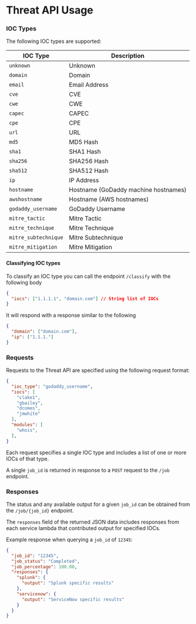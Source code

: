 # Threat API Usage

### IOC Types

The following IOC types are supported:

| IOC Type | Description
| -------- | -----------
| `unknown` | Unknown
| `domain` | Domain
| `email` | Email Address
| `cve` | CVE
| `cwe` | CWE
| `capec` | CAPEC
| `cpe` | CPE
| `url` | URL
| `md5` | MD5 Hash
| `sha1` | SHA1 Hash
| `sha256` | SHA256 Hash
| `sha512` | SHA512 Hash
| `ip` | IP Address
| `hostname` | Hostname (GoDaddy machine hostnames)
| `awshostname` | Hostname (AWS hostnames)
| `godaddy_username` | GoDaddy Username
| `mitre_tactic` | Mitre Tactic
| `mitre_technique` | Mitre Technique
| `mitre_subtechnique` | Mitre Subtechnique
| `mitre_mitigation` | Mitre Mitigation

#### Classifying IOC types

To classify an IOC type you can call the endpoint `/classify` with the following body

```json
{
  "iocs": ["1.1.1.1", "domain.com"] // String list of IOCs
}
```

It will respond with a response similar to the following

```json
{
  "domain": ["domain.com"],
  "ip": ["1.1.1."]
}
```

### Requests

Requests to the Threat API are specified using the following request format:

```json
{
  "ioc_type": "godaddy_username",
  "iocs": [
    "clake1",
    "gbailey",
    "dcomes",
    "jmwhite"
  ],
  "modules": [
    "whois",
  ],
}
```

Each request specifies a single IOC type and includes a list of one or more
IOCs of that type.

A single `job_id` is returned in response to a `POST` request to the `/job`
endpoint.

### Responses

The status and any available output for a given `job_id` can be obtained from
the `/job/{job_id}` endpoint.

The `responses` field of the returned JSON data includes responses from each
service lambda that contributed output for specified IOCs.

Example response when querying a `job_id` of `12345`:

```json
{
  "job_id": "12345",
  "job_status": "Completed",
  "job_percentage": 100.00,
  "responses": {
    "splunk": {
      "output": "Splunk specific results"
    },
    "servicenow": {
      "output": "ServiceNow specific results"
    }
  }
}
```
